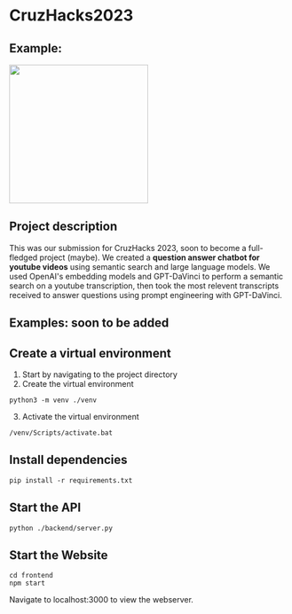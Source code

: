 # CruzHacks2023

## Example:

<img src="https://media.giphy.com/media/oepOUjo00amPeTO6ye/giphy.gif" width="250" height="250"/>



## Project description 

This was our submission for CruzHacks 2023, soon to become a full-fledged project (maybe). We created a **question answer chatbot for youtube videos** using semantic search and large language models. We used OpenAI's embedding models and GPT-DaVinci to perform a semantic search on a youtube transcription, then took the most relevent transcripts received to answer questions using prompt engineering with GPT-DaVinci.

## Examples: soon to be added 

## Create a virtual environment
1. Start by navigating to the project directory
2. Create the virtual environment
```console 
python3 -m venv ./venv
```
3. Activate the virtual environment
```console 
/venv/Scripts/activate.bat
```
## Install dependencies
```console 
pip install -r requirements.txt
```
## Start the API
```console 
python ./backend/server.py
```

## Start the Website
```console
cd frontend
npm start
```

Navigate to localhost:3000 to view the webserver.
